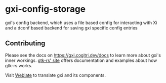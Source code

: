 # gxi-config-storage

gxi's config backend, which uses a file based config for interacting with Xi and a dconf based backend for
saving gxi specific config entries

## Contributing

Please see the docs on https://gxi.cogitri.dev/docs to learn more about gxi's inner workings. 
[gtk-rs' site](https://gtk-rs.org/) offers documentation and examples about how gtk-rs works.

Visit [Weblate](https://hosted.weblate.org/engage/gxi/) to translate gxi and its components.
